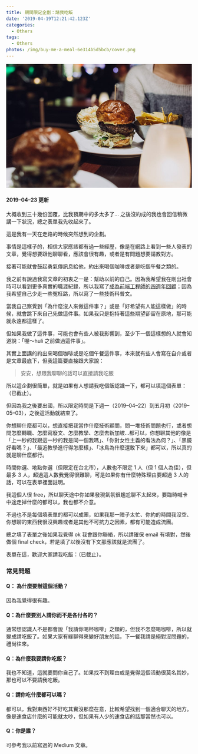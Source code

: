 ```yaml
---
title: 期間限定企劃：請我吃飯
date: '2019-04-19T12:21:42.123Z'
categories:
  - Others
tags:
  - Others
photos: /img/buy-me-a-meal-6e314b5d5bcb/cover.png
---
```


![](/img/buy-me-a-meal-6e314b5d5bcb/0__hk1h8xe53T4xpyQF.jpg)

#### 2019–04–23 更新

大概收到三十幾份回覆，比我預期中的多太多了… 之後沒約成的我也會回信稍微講一下狀況，總之表單我先收起來了。

這是我有一天在走路的時候突然想到的企劃。

事情是這樣子的，相信大家應該都有過一些經歷，像是在網路上看到一些人發表的文章，覺得想要跟他聊聊看，應該會很有趣，或者是有問題想要請教對方。

接著可能就會鼓起勇氣傳訊息給他，約出來喝個咖啡或者是吃個午餐之類的。

我之前有說過我寫文章的初衷之一是：幫助以前的自己。因為我希望我在剛出社會時可以看到更多真實的職涯紀錄，所以我寫了[成為前端工程師的四週年回顧](/2019/04/13/4-years-review-7fb7edc52687/?source=friends_link&sk=8a0099e4e8a8245f93ed140444669cd2)；因為我希望自己少走一些冤枉路，所以寫了一些技術科普文。

當我自己察覺到「為什麼沒人來做這件事？」或是「好希望有人能這樣做」的時候，就會跳下來自己先做這件事。如果我只是抱持著這些期望卻留在原地，那可能就永遠都這樣了。

但如果我做了這件事，可能也會有些人被我影響到，至少下一個這樣想的人就會知道說：「喔～huli 之前做過這件事」。

其實上面講的約出來喝個咖啡或是吃個午餐這件事，本來就有些人會寫在自介或者是文章最底下，但我這篇要直接跟大家說：

> 安安，想跟我聊聊的話可以直接請我吃飯

所以這企劃很簡單，就是如果有人想請我吃個飯認識一下，都可以填這個表單：（已截止）。

但因為我之後要出國，所以限定時間是下週一（2019–04–22）到五月初（2019–05–03），之後這活動就結束了。

你想聊什麼都可以，想直接把我當作什麼技術顧問，問一堆技術問題也行，或者想問怎麼轉職、怎麼寫廢文、怎麼教學、怎麼去新加坡…都可以，你想聊其他的像是「上一秒的我跟這一秒的我是同一個我嗎」、「你對女性主義的看法為何？」、「黑鏡好看嗎？」、「最近教學進行得怎麼樣」、「冰鳥為什麼還敢下來」都可以，所以真的就是聊什麼都行。

時間你選、地點你選（但限定在台北市），人數也不限定 1 人（但 1 個人為佳），但最多 3 人，超過這人數我覺得很難聊，可是如果你有什麼特殊理由要超過 3 人的話，可以在表單裡面註明。

我這個人很 free，所以聊天途中你如果發現氣氛很尷尬聊不太起來，要臨時喊卡中途走掉什麼的都可以，我也都不介意。

不過也不是每個填表單的都可以成團，如果我那一陣子太忙、你約的時間我沒空、你想聊的東西我很沒興趣或者是其他不可抗力之因素，都有可能造成流團。

總之填了表單之後如果我覺得 ok 我會跟你聯絡，所以請確保 email 有填對，然後做個 final check，若是填了以後沒有下文那應該就是流團了。

表單在這，歡迎大家請我吃飯：（已截止）。

### 常見問題

#### Q： 為什麼要辦這個活動？

因為我覺得很有趣。

#### Q：為什麼要別人請你而不是各付各的？

通常想認識人不是都會說「我請你喝杯咖啡」之類的，但我不怎麼喝咖啡，所以就變成請吃飯了。如果大家有緣聊得來變好朋友的話，下一餐我請是絕對沒問題的，禮尚往來。

#### Q：為什麼我要請你吃飯？

我也不知道，這就要問你自己了。如果找不到理由或是覺得這個活動很莫名其妙，那也可以不要請我吃飯。

#### Q：請你吃什麼都可以嗎？

都可以，我對東西好不好吃其實沒那麼在意，比較希望找到一個適合聊天的地方。像是速食店什麼的可能就太吵，但如果有人少的速食店的話那當然也可以。

#### Q：你是誰？

可參考我以前寫過的 Medium 文章。